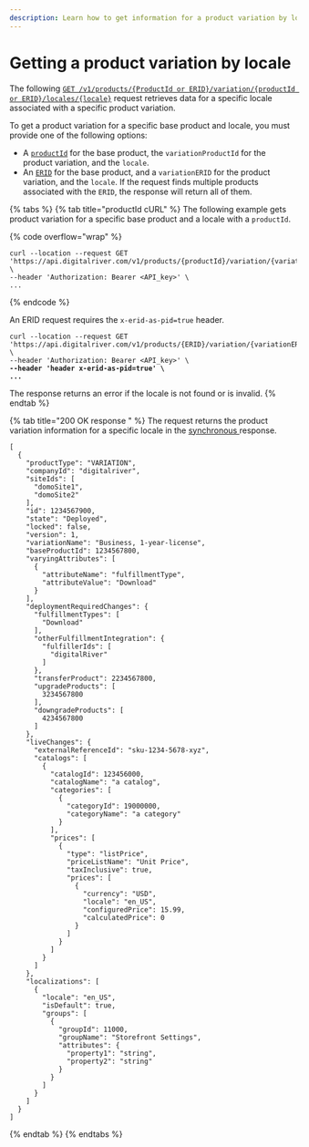 ```yaml
---
description: Learn how to get information for a product variation by locale.
---
```


# Getting a product variation by locale

The following [`GET /v1/products/{ProductId or ERID}/variation/{productId or ERID}/locales/{locale}`](https://www.digitalriver.com/docs/commerce-admin-api/#tag/Retrieve-Product-\(Synchronous-API\)/paths/\~1v1\~1products\~1%7BbaseProductId%7D\~1variations\~1%7BvariationId%7D\~1locales\~1%7Blocale%7D/get) request retrieves data for a specific locale associated with a specific product variation.&#x20;

To get a product variation for a specific base product and locale, you must provide one of the following options:&#x20;

* A [`productId`](../../../general-resources/common-shoppers-and-admin-apis-reference/product-identifier.md)  for the base product, the `variationProductId` for the product variation, and the `locale`.&#x20;
* An [`ERID`](../../../general-resources/common-shoppers-and-admin-apis-reference/external-reference-identifier-erid.md) for the base product, and  a `variationERID` for the product variation, and the `locale`. If the request finds multiple products associated with the `ERID`, the response will return all of them.

{% tabs %}
{% tab title="productId cURL" %}
The following example gets product variation for a specific base product and a locale with a `productId`.

{% code overflow="wrap" %}
```http
curl --location --request GET 'https://api.digitalriver.com/v1/products/{productId}/variation/{variationProductId}/locales/{locale}' \
--header 'Authorization: Bearer <API_key>' \
...
```
{% endcode %}

An ERID request requires the `x-erid-as-pid=true` header.

<pre class="language-http" data-overflow="wrap"><code class="lang-http">curl --location --request GET 'https://api.digitalriver.com/v1/products/{ERID}/variation/{variationERID}/locales/{locale}' \
--header 'Authorization: Bearer &#x3C;API_key>' \
<strong>--header 'header x-erid-as-pid=true' \
</strong><strong>...
</strong></code></pre>

The response returns an error if the locale is not found or is invalid.
{% endtab %}

{% tab title="200 OK response " %}
The request returns the product variation information for a specific locale in the [synchronous ](../getting-started.md#asynchronous-and-synchronous-calls)response.&#x20;

```
[
  {
    "productType": "VARIATION",
    "companyId": "digitalriver",
    "siteIds": [
      "domoSite1",
      "domoSite2"
    ],
    "id": 1234567900,
    "state": "Deployed",
    "locked": false,
    "version": 1,
    "variationName": "Business, 1-year-license",
    "baseProductId": 1234567800,
    "varyingAttributes": [
      {
        "attributeName": "fulfillmentType",
        "attributeValue": "Download"
      }
    ],
    "deploymentRequiredChanges": {
      "fulfillmentTypes": [
        "Download"
      ],
      "otherFulfillmentIntegration": {
        "fulfillerIds": [
          "digitalRiver"
        ]
      },
      "transferProduct": 2234567800,
      "upgradeProducts": [
        3234567800
      ],
      "downgradeProducts": [
        4234567800
      ]
    },
    "liveChanges": {
      "externalReferenceId": "sku-1234-5678-xyz",
      "catalogs": [
        {
          "catalogId": 123456000,
          "catalogName": "a catalog",
          "categories": [
            {
              "categoryId": 19000000,
              "categoryName": "a category"
            }
          ],
          "prices": [
            {
              "type": "listPrice",
              "priceListName": "Unit Price",
              "taxInclusive": true,
              "prices": [
                {
                  "currency": "USD",
                  "locale": "en_US",
                  "configuredPrice": 15.99,
                  "calculatedPrice": 0
                }
              ]
            }
          ]
        }
      ]
    },
    "localizations": [
      {
        "locale": "en_US",
        "isDefault": true,
        "groups": [
          {
            "groupId": 11000,
            "groupName": "Storefront Settings",
            "attributes": {
              "property1": "string",
              "property2": "string"
            }
          }
        ]
      }
    ]
  }
]
```
{% endtab %}
{% endtabs %}
